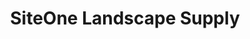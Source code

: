 ---
title: "SiteOne Landscape Supply"
url: /charleston/siteone-landscape-supply/
shop: garden centre
---